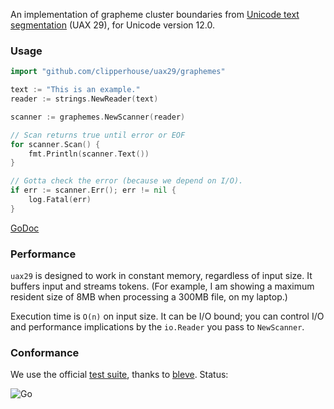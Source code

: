 An implementation of grapheme cluster boundaries from [Unicode text segmentation](https://unicode.org/reports/tr29/#Grapheme_Cluster_Boundaries) (UAX 29), for Unicode version 12.0.

### Usage

```go
import "github.com/clipperhouse/uax29/graphemes"

text := "This is an example."
reader := strings.NewReader(text)

scanner := graphemes.NewScanner(reader)

// Scan returns true until error or EOF
for scanner.Scan() {
	fmt.Println(scanner.Text())
}

// Gotta check the error (because we depend on I/O).
if err := scanner.Err(); err != nil {
	log.Fatal(err)
}
```

[GoDoc](https://godoc.org/github.com/clipperhouse/uax29/graphemes)

### Performance

`uax29` is designed to work in constant memory, regardless of input size. It buffers input and streams tokens. (For example, I am showing a maximum resident size of 8MB when processing a 300MB file, on my laptop.)

Execution time is `O(n)` on input size. It can be I/O bound; you can control I/O and performance implications by the `io.Reader` you pass to `NewScanner`.

### Conformance

We use the official [test suite](https://unicode.org/reports/tr41/tr41-26.html#Tests29), thanks to [bleve](https://github.com/blevesearch/segment/blob/master/tables_test.go). Status:

![Go](https://github.com/clipperhouse/uax29/workflows/Go/badge.svg)
